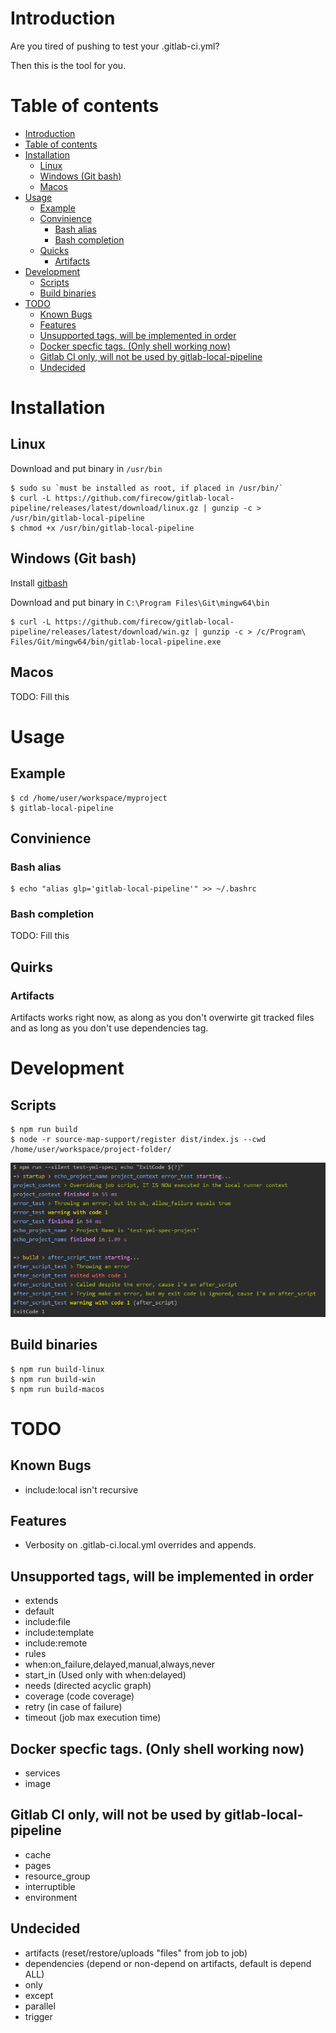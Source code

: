 # Introduction
Are you tired of pushing to test your .gitlab-ci.yml?

Then this is the tool for you.

# Table of contents
   * [Introduction](#introduction)
   * [Table of contents](#table-of-contents)
   * [Installation](#installation)
      * [Linux](#linux)
      * [Windows (Git bash)](#windows-git-bash)
      * [Macos](#macos)
   * [Usage](#usage)
      * [Example](#example)
      * [Convinience](#convinience)
         * [Bash alias](#bash-alias)
         * [Bash completion](#bash-completion)
      * [Quicks](#quirks)
         * [Artifacts](#artifacts)
   * [Development](#development)
      * [Scripts](#scripts)
      * [Build binaries](#build-binaries)
   * [TODO](#todo)
      * [Known Bugs](#known-bugs)
      * [Features](#features)
      * [Unsupported tags, will be implemented in order](#unsupported-tags-will-be-implemented-in-order)
      * [Docker specfic tags. (Only shell working now)](#docker-specfic-tags-only-shell-working-now)
      * [Gitlab CI only, will not be used by gitlab-local-pipeline](#gitlab-ci-only-will-not-be-used-by-gitlab-local-pipeline)
      * [Undecided](#undecided)

# Installation
## Linux
Download and put binary in `/usr/bin`

    $ sudo su `must be installed as root, if placed in /usr/bin/`
    $ curl -L https://github.com/firecow/gitlab-local-pipeline/releases/latest/download/linux.gz | gunzip -c > /usr/bin/gitlab-local-pipeline
    $ chmod +x /usr/bin/gitlab-local-pipeline
    
## Windows (Git bash)
Install [gitbash](https://git-scm.com/downloads)

Download and put binary in `C:\Program Files\Git\mingw64\bin`

    $ curl -L https://github.com/firecow/gitlab-local-pipeline/releases/latest/download/win.gz | gunzip -c > /c/Program\ Files/Git/mingw64/bin/gitlab-local-pipeline.exe

## Macos
TODO: Fill this

# Usage
## Example
    $ cd /home/user/workspace/myproject
    $ gitlab-local-pipeline

## Convinience
### Bash alias
    $ echo "alias glp='gitlab-local-pipeline'" >> ~/.bashrc
### Bash completion
TODO: Fill this

## Quirks
### Artifacts
Artifacts works right now, as along as you don't overwirte git tracked files and as long as you don't use dependencies tag.

# Development
## Scripts

    $ npm run build
    $ node -r source-map-support/register dist/index.js --cwd /home/user/workspace/project-folder/

![Alt text](/docs/images/development.png "Development output")

## Build binaries
    $ npm run build-linux
    $ npm run build-win
    $ npm run build-macos

# TODO

## Known Bugs
- include:local isn't recursive

## Features
- Verbosity on .gitlab-ci.local.yml overrides and appends.

## Unsupported tags, will be implemented in order
- extends
- default
- include:file
- include:template
- include:remote
- rules
- when:on_failure,delayed,manual,always,never
- start_in (Used only with when:delayed)
- needs (directed acyclic graph)
- coverage (code coverage)
- retry (in case of failure)
- timeout (job max execution time)

## Docker specfic tags. (Only shell working now)
- services
- image

## Gitlab CI only, will not be used by gitlab-local-pipeline
- cache
- pages
- resource_group
- interruptible
- environment

## Undecided
- artifacts (reset/restore/uploads "files" from job to job)
- dependencies (depend or non-depend on artifacts, default is depend ALL)
- only
- except
- parallel
- trigger
